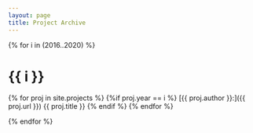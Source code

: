 ```yaml
---
layout: page
title: Project Archive
---
```


{% for i in (2016..2020) %}

# {{ i }}
{% for proj in site.projects %}
{%if proj.year == i %}
[{{ proj.author }}:]({{ proj.url }})
{{ proj.title }}
{% endif %}
{% endfor %}

{% endfor %}

